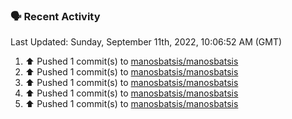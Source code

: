 ### 🗣 Recent Activity

<!--RECENT_ACTIVITY:last_update-->
Last Updated: Sunday, September 11th, 2022, 10:06:52 AM (GMT)
<!--RECENT_ACTIVITY:last_update_end-->
<!--RECENT_ACTIVITY:start-->
1. ⬆️ Pushed 1 commit(s) to [manosbatsis/manosbatsis](https://github.com/manosbatsis/manosbatsis)
2. ⬆️ Pushed 1 commit(s) to [manosbatsis/manosbatsis](https://github.com/manosbatsis/manosbatsis)
3. ⬆️ Pushed 1 commit(s) to [manosbatsis/manosbatsis](https://github.com/manosbatsis/manosbatsis)
4. ⬆️ Pushed 1 commit(s) to [manosbatsis/manosbatsis](https://github.com/manosbatsis/manosbatsis)
5. ⬆️ Pushed 1 commit(s) to [manosbatsis/manosbatsis](https://github.com/manosbatsis/manosbatsis)
<!--RECENT_ACTIVITY:end-->
